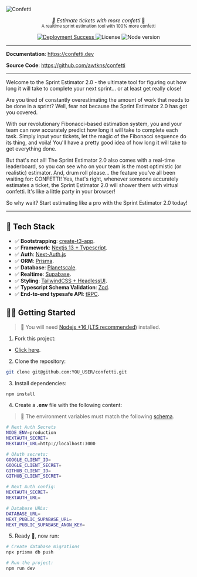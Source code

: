 ![Confetti](https://github.com/awtkns/confetti/blob/main/public/banner.png)

<p align="center">
  <em>🥳 Estimate tickets with more confetti</em> 🥳</br>
  <sub>A realtime sprint estimation tool with 100% more confetti</sub>
</p>
<p align="center">
 <a href="https://confetti.dev/" target="_blank">
  <img alt="Deployment Success" src="https://img.shields.io/github/deployments/awtkns/confetti/production?color=2334D058&label=Deployment" />
 </a>
 <img alt="License" src="https://img.shields.io/github/license/awtkns/confetti?color=2334D058" />
    <img alt="Node version" src="https://img.shields.io/static/v1?label=node&message=%20%3E=16.0.0&logo=node.js&color=2334D058" />
</p>

---

**Documentation**: <a href="https://confetti.dev/" target="_blank">https://confetti.dev</a>

**Source Code**: <a href="https://github.com/awtkns/confetti" target="_blank">https://github.com/awtkns/confetti</a>

---

Welcome to the Sprint Estimator 2.0 - the ultimate tool for figuring out how long it will take to complete
your next sprint... or at least get really close!

Are you tired of constantly overestimating the amount of work that needs to be done in a sprint?
Well, fear not because the Sprint Estimator 2.0 has got you covered.

With our revolutionary Fibonacci-based estimation system, you and your team can now accurately predict
how long it will take to complete each task. Simply input your tickets, let the magic of the Fibonacci sequence
do its thing, and voila! You'll have a pretty good idea of how long it will take to get everything done.

But that's not all! The Sprint Estimator 2.0 also comes with a real-time leaderboard,
so you can see who on your team is the most optimistic (or realistic) estimator. And, drum roll please...
the feature you've all been waiting for: CONFETTI! Yes, that's right, whenever someone accurately
estimates a ticket, the Sprint Estimator 2.0 will shower them with virtual confetti.
It's like a little party in your browser!

So why wait? Start estimating like a pro with the Sprint Estimator 2.0 today!

---

## 🚀 Tech Stack

- ✅ **Bootstrapping**: [create-t3-app](https://create.t3.gg).
- ✅ **Framework**: [Nextjs 13 + Typescript](https://nextjs.org/).
- ✅ **Auth**: [Next-Auth.js](https://next-auth.js.org)
- ✅ **ORM**: [Prisma](https://prisma.io).
- ✅ **Database**: [Planetscale](https://planetscale.com/).
- ✅ **Realtime**: [Supabase](https://supabase.com/).
- ✅ **Styling**: [TailwindCSS + HeadlessUI](https://tailwindcss.com).
- ✅ **Typescript Schema Validation**: [Zod](https://github.com/colinhacks/zod).
- ✅ **End-to-end typesafe API**: [tRPC](https://trpc.io/).

## 👨‍🚀 Getting Started

> 🚧 You will need [Nodejs +16 (LTS recommended)](https://nodejs.org/en/) installed.

1. Fork this project:

- [Click here](https://github.com/awtkns/confetti/fork).

2. Clone the repository:

```bash
git clone git@github.com:YOU_USER/confetti.git
```

3. Install dependencies:

```bash
npm install
```

4. Create a **.env** file with the following content:

> 🚧 The environment variables must match the following [schema](https://github.com/awtkns/confetti/blob/main/src/env/schema.mjs#L8).

```bash
# Next Auth Secrets
NODE_ENV=production
NEXTAUTH_SECRET=
NEXTAUTH_URL=http://localhost:3000

# OAuth secrets:
GOOGLE_CLIENT_ID=
GOOGLE_CLIENT_SECRET=
GITHUB_CLIENT_ID=
GITHUB_CLIENT_SECRET=

# Next Auth config:
NEXTAUTH_SECRET=
NEXTAUTH_URL=

# Database URLs:
DATABASE_URL=
NEXT_PUBLIC_SUPABASE_URL=
NEXT_PUBLIC_SUPABASE_ANON_KEY=
```

5. Ready 🥳, now run:

```bash
# Create database migrations
npx prisma db push

# Run the project:
npm run dev
```

